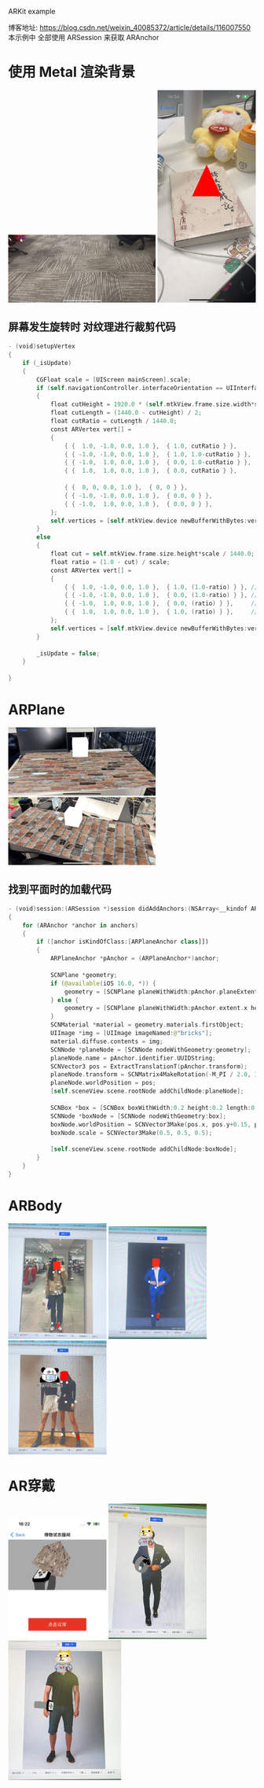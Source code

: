 ARKit example

博客地址: https://blog.csdn.net/weixin_40085372/article/details/116007550
本示例中 全部使用 ARSession 来获取 ARAnchor


# 使用 Metal 渲染背景
<view>
    
<img src="https://github.com/Allen0828/ARKit/blob/main/imgs/metal_orientation.jpeg" width="300"></img>
<img src="https://github.com/Allen0828/Metal/blob/main/images/metal-2-3.png" width="200"></img> 

</view>


## 屏幕发生旋转时 对纹理进行裁剪代码
```swift
- (void)setupVertex
{
    if (_isUpdate)
    {
        CGFloat scale = [UIScreen mainScreen].scale;
        if (self.navigationController.interfaceOrientation == UIInterfaceOrientationPortrait)
        {
            float cutHeight = 1920.0 * (self.mtkView.frame.size.width*scale) / (self.mtkView.frame.size.height*scale);
            float cutLength = (1440.0 - cutHeight) / 2;
            float cutRatio = cutLength / 1440.0;
            const ARVertex vert[] =
            {
                { {  1.0, -1.0, 0.0, 1.0 },  { 1.0, cutRatio } },
                { { -1.0, -1.0, 0.0, 1.0 },  { 1.0, 1.0-cutRatio } },
                { { -1.0,  1.0, 0.0, 1.0 },  { 0.0, 1.0-cutRatio } },
                { {  1.0,  1.0, 0.0, 1.0 },  { 0.0, cutRatio } },
                
                { {  0, 0, 0.0, 1.0 },  { 0, 0 } },
                { { -1.0, -1.0, 0.0, 1.0 },  { 0.0, 0 } },
                { { -1.0,  1.0, 0.0, 1.0 },  { 0.0, 0 } },
            };
            self.vertices = [self.mtkView.device newBufferWithBytes:vert length:sizeof(vert)  options:MTLResourceStorageModeShared];
        }
        else
        {
            float cut = self.mtkView.frame.size.height*scale / 1440.0;
            float ratio = (1.0 - cut) / scale;
            const ARVertex vert[] =
            {
                { {  1.0, -1.0, 0.0, 1.0 },  { 1.0, (1.0-ratio) } }, // 2
                { { -1.0, -1.0, 0.0, 1.0 },  { 0.0, (1.0-ratio) } }, // 0
                { { -1.0,  1.0, 0.0, 1.0 },  { 0.0, (ratio) } },     // 1
                { {  1.0,  1.0, 0.0, 1.0 },  { 1.0, (ratio) } },     // 3
            };
            self.vertices = [self.mtkView.device newBufferWithBytes:vert length:sizeof(vert)  options:MTLResourceStorageModeShared];
        }
        
        _isUpdate = false;
    }
    
}
```

# ARPlane
<view>
    
<img src="https://github.com/Allen0828/ARKit/blob/main/imgs/plane001.jpeg" width="300"></img>
<img src="https://github.com/Allen0828/ARKit/blob/main/imgs/plane002.jpeg" width="300"></img> 

</view>

## 找到平面时的加载代码
```swift
- (void)session:(ARSession *)session didAddAnchors:(NSArray<__kindof ARAnchor *> *)anchors
{
    for (ARAnchor *anchor in anchors)
    {
        if ([anchor isKindOfClass:[ARPlaneAnchor class]])
        {
            ARPlaneAnchor *pAnchor = (ARPlaneAnchor*)anchor;
            
            SCNPlane *geometry;
            if (@available(iOS 16.0, *)) {
                geometry = [SCNPlane planeWithWidth:pAnchor.planeExtent.width height:pAnchor.planeExtent.height];
            } else {
                geometry = [SCNPlane planeWithWidth:pAnchor.extent.x height:pAnchor.extent.z];
            }
            SCNMaterial *material = geometry.materials.firstObject;
            UIImage *img = [UIImage imageNamed:@"bricks"];
            material.diffuse.contents = img;
            SCNNode *planeNode = [SCNNode nodeWithGeometry:geometry];
            planeNode.name = pAnchor.identifier.UUIDString;
            SCNVector3 pos = ExtractTranslationT(pAnchor.transform);
            planeNode.transform = SCNMatrix4MakeRotation(-M_PI / 2.0, 1, 0, 0);
            planeNode.worldPosition = pos;
            [self.sceneView.scene.rootNode addChildNode:planeNode];
            
            SCNBox *box = [SCNBox boxWithWidth:0.2 height:0.2 length:0.2 chamferRadius:0];
            SCNNode *boxNode = [SCNNode nodeWithGeometry:box];
            boxNode.worldPosition = SCNVector3Make(pos.x, pos.y+0.15, pos.z);
            boxNode.scale = SCNVector3Make(0.5, 0.5, 0.5);
            
            [self.sceneView.scene.rootNode addChildNode:boxNode];
        }
    }
}
```

# ARBody
<view>
    
<img src="https://github.com/Allen0828/ARKit/blob/main/imgs/body01.png" width="200"></img>
<img src="https://github.com/Allen0828/ARKit/blob/main/imgs/body02.png" width="200"></img> 
<img src="https://github.com/Allen0828/ARKit/blob/main/imgs/body03.png" width="200"></img> 

</view>

# AR穿戴

<view>
    
<img src="https://github.com/Allen0828/ARKit/blob/main/imgs/005.png" width="200"></img>
<img src="https://github.com/Allen0828/ARKit/blob/main/imgs/w001.png" width="200"></img>
<img src="https://github.com/Allen0828/ARKit/blob/main/imgs/w002.png" width="230"></img>
</view>



